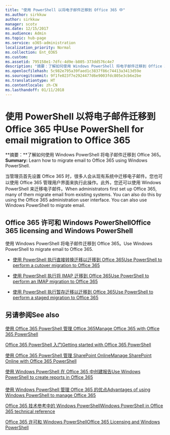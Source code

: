 ```yaml
---
title: "使用 PowerShell 以将电子邮件迁移到 Office 365 中"
ms.author: sirkkuw
author: sirkkuw
manager: scotv
ms.date: 12/15/2017
ms.audience: Admin
ms.topic: hub-page
ms.service: o365-administration
localization_priority: Normal
ms.collection: Ent_O365
ms.custom: 
ms.assetid: 795158e1-7dfc-4d9e-b805-373dd576c4e7
description: "摘要：了解如何使用 Windows PowerShell 将电子邮件迁移到 Office 365。"
ms.openlocfilehash: 5c982e795a39faed1c3837f86c74413a3413d59e
ms.sourcegitcommit: 9f1fe023f7e2924477d6e9003fdc805e3cb6e2be
ms.translationtype: HT
ms.contentlocale: zh-CN
ms.lasthandoff: 01/11/2018
---
```

# <a name="use-powershell-for-email-migration-to-office-365"></a><span data-ttu-id="c01a3-103">使用 PowerShell 以将电子邮件迁移到 Office 365 中</span><span class="sxs-lookup"><span data-stu-id="c01a3-103">Use PowerShell for email migration to Office 365</span></span>

 <span data-ttu-id="c01a3-104">**摘要：**了解如何使用 Windows PowerShell 将电子邮件迁移到 Office 365。</span><span class="sxs-lookup"><span data-stu-id="c01a3-104">**Summary:** Learn how to migrate email to Office 365 using Windows PowerShell.</span></span>
  
<span data-ttu-id="c01a3-p101">当管理员首先设置 Office 365 时，很多人会从现有系统中迁移电子邮件。您也可以使用 Office 365 管理用户界面来执行此操作。此外，您还可以使用 Windows PowerShell 来迁移电子邮件。</span><span class="sxs-lookup"><span data-stu-id="c01a3-p101">When administrators first set up Office 365, many of them migrate email from existing systems. You can also do this by using the Office 365 administration user interface. You can also use Windows PowerShell to migrate email.</span></span>
  
## <a name="office-365-licensing-and-windows-powershell"></a><span data-ttu-id="c01a3-108">Office 365 许可和 Windows PowerShell</span><span class="sxs-lookup"><span data-stu-id="c01a3-108">Office 365 licensing and Windows PowerShell</span></span>

<span data-ttu-id="c01a3-109">使用 Windows PowerShell 将电子邮件迁移到 Office 365。</span><span class="sxs-lookup"><span data-stu-id="c01a3-109">Use Windows PowerShell to migrate email to Office 365.</span></span> 
  
- [<span data-ttu-id="c01a3-110">使用 PowerShell 执行直接转换迁移以迁移到 Office 365</span><span class="sxs-lookup"><span data-stu-id="c01a3-110">Use PowerShell to perform a cutover migration to Office 365</span></span>](use-powershell-to-perform-a-cutover-migration-to-office-365.md)
    
- [<span data-ttu-id="c01a3-111">使用 PowerShell 执行将 IMAP 迁移到 Office 365</span><span class="sxs-lookup"><span data-stu-id="c01a3-111">Use PowerShell to perform an IMAP migration to Office 365</span></span>](use-powershell-to-perform-an-imap-migration-to-office-365.md)
    
- [<span data-ttu-id="c01a3-112">使用 PowerShell 执行暂存迁移以迁移到 Office 365</span><span class="sxs-lookup"><span data-stu-id="c01a3-112">Use PowerShell to perform a staged migration to Office 365</span></span>](use-powershell-to-perform-a-staged-migration-to-office-365.md)
    
## <a name="see-also"></a><span data-ttu-id="c01a3-113">另请参阅</span><span class="sxs-lookup"><span data-stu-id="c01a3-113">See also</span></span>

#### 

[<span data-ttu-id="c01a3-114">使用 Office 365 PowerShell 管理 Office 365</span><span class="sxs-lookup"><span data-stu-id="c01a3-114">Manage Office 365 with Office 365 PowerShell</span></span>](manage-office-365-with-office-365-powershell.md)
  
[<span data-ttu-id="c01a3-115">Office 365 PowerShell 入门</span><span class="sxs-lookup"><span data-stu-id="c01a3-115">Getting started with Office 365 PowerShell</span></span>](getting-started-with-office-365-powershell.md)
  
[<span data-ttu-id="c01a3-116">使用 Office 365 PowerShell 管理 SharePoint Online</span><span class="sxs-lookup"><span data-stu-id="c01a3-116">Manage SharePoint Online with Office 365 PowerShell</span></span>](manage-sharepoint-online-with-office-365-powershell.md)
  
[<span data-ttu-id="c01a3-117">使用 Windows PowerShell 在 Office 365 中创建报告</span><span class="sxs-lookup"><span data-stu-id="c01a3-117">Use Windows PowerShell to create reports in Office 365</span></span>](use-windows-powershell-to-create-reports-in-office-365.md)
#### 

<span data-ttu-id="c01a3-118">[使用 Windows PowerShell 管理 Office 365 的优点](http://technet.microsoft.com/library/15144a50-453e-4cd5-befd-bc6736697967.aspx)</span><span class="sxs-lookup"><span data-stu-id="c01a3-118">[Advantages of using Windows PowerShell to manage Office 365](http://technet.microsoft.com/library/15144a50-453e-4cd5-befd-bc6736697967.aspx)</span></span>
  
<span data-ttu-id="c01a3-119">[Office 365 技术参考中的 Windows PowerShell](http://technet.microsoft.com/library/10d5c66a-7579-4319-aaa5-7a5e21d49cea.aspx)</span><span class="sxs-lookup"><span data-stu-id="c01a3-119">[Windows PowerShell in Office 365 technical reference](http://technet.microsoft.com/library/10d5c66a-7579-4319-aaa5-7a5e21d49cea.aspx)</span></span>
  
<span data-ttu-id="c01a3-120">[Office 365 许可和 Windows PowerShell](http://technet.microsoft.com/library/6ca0e430-f7ba-4184-becf-14c6c5c8dde5.aspx)</span><span class="sxs-lookup"><span data-stu-id="c01a3-120">[Office 365 Licensing and Windows PowerShell](http://technet.microsoft.com/library/6ca0e430-f7ba-4184-becf-14c6c5c8dde5.aspx)</span></span>

